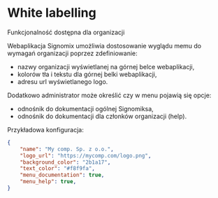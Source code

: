# White labelling

<span class="badge bg-primary">Funkcjonalność dostępna dla organizacji</span>

Webaplikacja Signomix umożliwia dostosowanie wyglądu memu do wymagań organizacji poprzez zdefiniowanie:
- nazwy organizacji wyświetlanej na górnej belce webaplikacji,
- kolorów tła i tekstu dla górnej belki webaplikacji,
- adresu url wyświetlanego logo.

Dodatkowo administrator może określić czy w menu pojawią się opcje:
- odnośnik do dokumentacji ogólnej Signomiksa,
- odnośnik do dokumentacji dla członków organizacji (help).

Przykładowa konfiguracja:
```json
{
    "name": "My comp. Sp. z o.o.", 
    "logo_url": "https://mycomp.com/logo.png", 
    "background_color": "2b1a17", 
    "text_color": "#f8f9fa", 
    "menu_documentation": true,
    "menu_help": true, 
}
```